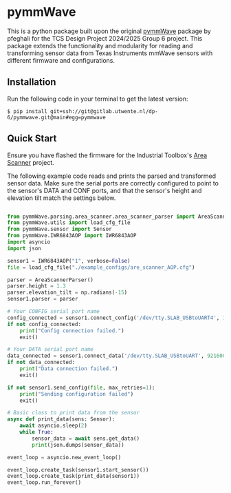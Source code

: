 # pymmWave

This is a python package built upon the original [pymmWave](https://github.com/pfeghali/pymmWave) package by pfeghali for the TCS Design Project 2024/2025 Group 6 project. This package extends the functionality and modularity for reading and transforming sensor data from Texas Instruments mmWave sensors with different firmware and configurations.

## Installation

Run the following code in your terminal to get the latest version:
```console
$ pip install git+ssh://git@gitlab.utwente.nl/dp-6/pymmwave.git@main#egg=pymmwave
```

## Quick Start

Ensure you have flashed the firmware for the Industrial Toolbox's [Area Scanner](https://dev.ti.com/tirex/explore/content/mmwave_industrial_toolbox_4_12_1/labs/Area_Scanner/docs/area_scanner_users_guide.html) project.

The following example code reads and prints the parsed and transformed sensor data. Make sure the serial ports are correctly configured to point to the sensor's DATA and CONF ports, and that the sensor's height and elevation tilt match the settings below.

```python

from pymmWave.parsing.area_scanner.area_scanner_parser import AreaScannerParser
from pymmWave.utils import load_cfg_file
from pymmWave.sensor import Sensor
from pymmWave.IWR6843AOP import IWR6843AOP
import asyncio
import json

sensor1 = IWR6843AOP("1", verbose=False)
file = load_cfg_file("./example_configs/are_scanner_AOP.cfg")

parser = AreaScannerParser()
parser.height = 1.3
parser.elevation_tilt = np.radians(-15)
sensor1.parser = parser

# Your CONFIG serial port name
config_connected = sensor1.connect_config('/dev/tty.SLAB_USBtoUART4', 115200)
if not config_connected:
    print("Config connection failed.")
    exit()

# Your DATA serial port name
data_connected = sensor1.connect_data('/dev/tty.SLAB_USBtoUART', 921600)
if not data_connected:
    print("Data connection failed.")
    exit()

if not sensor1.send_config(file, max_retries=1):
    print("Sending configuration failed")
    exit()

# Basic class to print data from the sensor
async def print_data(sens: Sensor):
    await asyncio.sleep(2)
    while True:
        sensor_data = await sens.get_data()
        print(json.dumps(sensor_data))

event_loop = asyncio.new_event_loop()

event_loop.create_task(sensor1.start_sensor())
event_loop.create_task(print_data(sensor1))
event_loop.run_forever()
```

